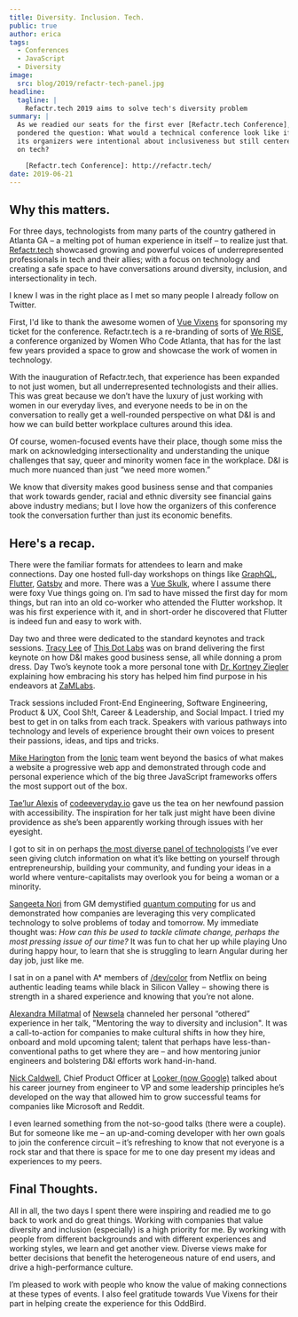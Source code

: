 ```yaml
---
title: Diversity. Inclusion. Tech.
public: true
author: erica
tags:
  - Conferences
  - JavaScript
  - Diversity
image:
  src: blog/2019/refactr-tech-panel.jpg
headline:
  tagline: |
    Refactr.tech 2019 aims to solve tech's diversity problem
summary: |
  As we readied our seats for the first ever [Refactr.tech Conference], I
  pondered the question: What would a technical conference look like if
  its organizers were intentional about inclusiveness but still centered
  on tech?

    [Refactr.tech Conference]: http://refactr.tech/
date: 2019-06-21
---
```


## Why this matters.

For three days, technologists from many parts of the country gathered in
Atlanta GA – a melting pot of human experience in itself – to realize
just that. [Refactr.tech] showcased growing and powerful voices of
underrepresented professionals in tech and their allies; with a focus on
technology and creating a safe space to have conversations around
diversity, inclusion, and intersectionality in tech.

I knew I was in the right place as I met so many people I already follow
on Twitter.

First, I'd like to thank the awesome women of [Vue Vixens] for
sponsoring my ticket for the conference. Refactr.tech is a re-branding
of sorts of [We RISE], a conference organized by Women Who Code Atlanta,
that has for the last few years provided a space to grow and showcase
the work of women in technology.

With the inauguration of Refactr.tech, that experience has been expanded
to not just women, but all underrepresented technologists and their
allies. This was great because we don’t have the luxury of just working
with women in our everyday lives, and everyone needs to be in on the
conversation to really get a well-rounded perspective on what D&I is and
how we can build better workplace cultures around this idea.

Of course, women-focused events have their place, though some miss the
mark on acknowledging intersectionality and understanding the unique
challenges that say, queer and minority women face in the workplace. D&I
is much more nuanced than just “we need more women.”

We know that diversity makes good business sense and that companies that
work towards gender, racial and ethnic diversity see financial gains
above industry medians; but I love how the organizers of this conference
took the conversation further than just its economic benefits.

  [Refactr.tech]: http://refactr.tech/
  [Vue Vixens]: https://vuevixens.org/
  [We RISE]: https://www.womenwhocode.com/blog/women-who-code-announces-we-rise-tech-conference-in-atlanta

## Here's a recap.

There were the familiar formats for attendees to learn and make
connections. Day one hosted full-day workshops on things like [GraphQL],
[Flutter], [Gatsby] and more. There was a [Vue Skulk], where I assume
there were foxy Vue things going on. I’m sad to have missed the first
day for mom things, but ran into an old co-worker who attended the
Flutter workshop. It was his first experience with it, and in
short-order he discovered that Flutter is indeed fun and easy to work
with.

Day two and three were dedicated to the standard keynotes and track
sessions. [Tracy Lee] of [This Dot Labs] was on brand delivering the
first keynote on how D&I makes good business sense, all while donning a
prom dress. Day Two’s keynote took a more personal tone with [Dr.
Kortney Ziegler] explaining how embracing his story has helped him find
purpose in his endeavors at [ZaMLabs].

Track sessions included Front-End Engineering, Software Engineering,
Product & UX, Cool Sh!t, Career & Leadership, and Social Impact. I tried
my best to get in on talks from each track. Speakers with various
pathways into technology and levels of experience brought their own
voices to present their passions, ideas, and tips and tricks.

[Mike Harington] from the [Ionic] team went beyond the basics of what
makes a website a progressive web app and demonstrated through code and
personal experience which of the big three JavaScript frameworks offers
the most support out of the box.

[Tae’lur Alexis] of [codeeveryday.io] gave us the tea on her newfound
passion with accessibility. The inspiration for her talk just might have
been divine providence as she’s been apparently working through issues
with her eyesight.

I got to sit in on perhaps [the most diverse panel of technologists]
I’ve ever seen giving clutch information on what it’s like betting on
yourself through entrepreneurship, building your community, and funding
your ideas in a world where venture-capitalists may overlook you for
being a woman or a minority.

[Sangeeta Nori] from GM demystified [quantum computing] for us and
demonstrated how companies are leveraging this very complicated
technology to solve problems of today and tomorrow. My immediate thought
was: *How can this be used to tackle climate change, perhaps the most
pressing issue of our time?* It was fun to chat her up while playing Uno
during happy hour, to learn that she is struggling to learn Angular
during her day job, just like me.

I sat in on a panel with A\* members of [/dev/color] from Netflix on
being authentic leading teams while black in Silicon Valley  –  showing
there is strength in a shared experience and knowing that you’re not
alone.

[Alexandra Millatmal] of [Newsela] channeled her personal “othered”
experience in her talk, "Mentoring the way to diversity and inclusion".
It was a call-to-action for companies to make cultural shifts in how
they hire, onboard and mold upcoming talent; talent that perhaps have
less-than-conventional paths to get where they are – and how mentoring
junior engineers and bolstering D&I efforts work hand-in-hand.

[Nick Caldwell], Chief Product Officer at [Looker (now Google)] talked
about his career journey from engineer to VP and some leadership
principles he’s developed on the way that allowed him to grow successful
teams for companies like Microsoft and Reddit.

I even learned something from the not-so-good talks (there were a
couple). But for someone like me – an up-and-coming developer with her
own goals to join the conference circuit – it’s refreshing to know that
not everyone is a rock star and that there is space for me to one day
present my ideas and experiences to my peers.

  [GraphQL]: http://https://graphql.org/
  [Flutter]: http://flutter.io
  [Gatsby]: https://gatsbyjs.org/
  [Vue Skulk]: https://vuevixens.org/
  [Tracy Lee]: https://twitter.com/ladyleet
  [This Dot Labs]: https://www.thisdot.co/labs
  [Dr. Kortney Ziegler]: https://twitter.com/fakerapper?ref_src=twsrc%5Egoogle%7Ctwcamp%5Eserp%7Ctwgr%5Eauthor
  [ZaMLabs]: https://sites.google.com/zamlabs.info/medialab/about
  [Mike Harington]: https://twitter.com/mhartington
  [Ionic]: https://ionicframework.com/
  [Tae’lur Alexis]: https://twitter.com/TaelurAlexis
  [codeeveryday.io]: https://codeeveryday.io/
  [the most diverse panel of technologists]: https://refactr.tech/detail/sessions.html#forging-a-path-through-inclusive-entrepreneurship
  [Sangeeta Nori]: https://twitter.com/norisangeeta
  [quantum computing]: https://en.wikipedia.org/wiki/Quantum_computing
  [/dev/color]: https://www.devcolor.org/
  [Alexandra Millatmal]: https://twitter.com/halfghaninne?lang=en
  [Newsela]: https://newsela.com/
  [Nick Caldwell]: https://twitter.com/nickcald?ref_src=twsrc%5Egoogle%7Ctwcamp%5Eserp%7Ctwgr%5Eauthor
  [Looker (now Google)]: https://cloud.google.com/blog/topics/inside-google-cloud/expanding-our-platform-for-business-intelligence-and-embedded-analytics

## Final Thoughts.

All in all, the two days I spent there were inspiring and readied me to
go back to work and do great things. Working with companies that value
diversity and inclusion (especially) is a high priority for me. By
working with people from different backgrounds and with different
experiences and working styles, we learn and get another view. Diverse
views make for better decisions that benefit the heterogeneous nature of
end users, and drive a high-performance culture.

I’m pleased to work with people who know the value of making connections
at these types of events. I also feel gratitude towards Vue Vixens for
their part in helping create the experience for this OddBird.
